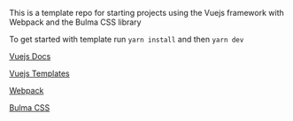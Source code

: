 This is a template repo for starting projects using the Vuejs framework with Webpack and the Bulma CSS library

To get started with template run `yarn install` and then `yarn dev`

[Vuejs Docs](https://vuejs.org/)

[Vuejs Templates](https://vuejs.org/v2/guide/single-file-components.html)

[Webpack](https://webpack.js.org/)

[Bulma CSS](https://bulma.io/)
